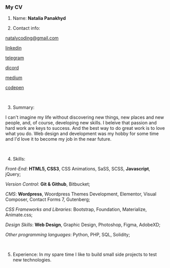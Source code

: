 ### My CV ###

1. Name: **Natalia Panakhyd**

2. Contact info: 

[natalycoding@gmail.com](mailto:nataly247@gmail.com) 

[linkedin](https://www.linkedin.com/in/nataly-panakhyd-11a01441/) 

[telegram](t.me/nataly247) 

[dicord](https://discordapp.com/users/Nataly247#5140)

[medium](https://medium.com/@nataly247) 

[codepen](codepen.io/nataly247)

&nbsp;

3. Summary: 

I can't imagine my life without discovering new things, new places and new people, and, of course, developing new skills. 
I beleive that passion and hard work are keys to success. And the best way to do great work is to love what you do. Web design and development was my hobby for some time and I'd love it to become my job in the near future. 

&nbsp;  

4. Skills: 

*Front-End*: **HTML5, CSS3**, CSS Animations, SaSS, SCSS, **Javascript**, jQuery;

*Version Control*: **Git & Github**, Bitbucket;

*CMS*: **Wordpress**, Woordpress Themes Development, Elementor, Visual Composer, Contact Forms 7, Gutenberg; 

*CSS Frameworks and Libraries*: Bootstrap, Foundation, Materialize, Animate.css;

*Design Skills*: **Web Design**, Graphic Design, Photoshop, Figma, AdobeXD;

*Other programming languages*: Python, PHP, SQL, Solidity;

&nbsp;

5. Experience: In my spare time I like to build small side projects to test new technologies.
 
&nbsp;
